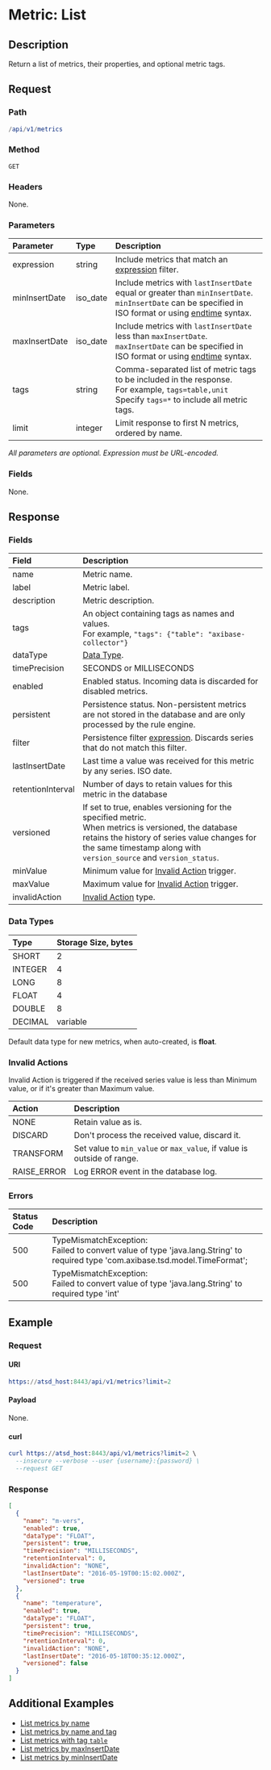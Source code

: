 # Metric: List

## Description 

Return a list of metrics, their properties, and optional metric tags.

## Request

### Path

```elm
/api/v1/metrics
```

### Method

```
GET 
```

### Headers

None.

### Parameters

|**Parameter**|**Type**|**Description**|
|:---|:---|:---|
|expression|string|Include metrics that match an [expression](../expression.md) filter.|
|minInsertDate|iso_date|Include metrics with `lastInsertDate` equal or greater than `minInsertDate`.<br>`minInsertDate` can be specified in ISO format or using [endtime](/end-time-syntax.md) syntax.|
|maxInsertDate|iso_date|Include metrics with `lastInsertDate` less than `maxInsertDate`.<br>`maxInsertDate` can be specified in ISO format or using [endtime](/end-time-syntax.md) syntax.|
|tags|string|Comma-separated list of metric tags to be included in the response.<br>For example, `tags=table,unit`<br>Specify `tags=*` to include all metric tags.|
|limit|integer|Limit response to first N metrics, ordered by name.|

_All parameters are optional. Expression must be URL-encoded._

### Fields

None.

## Response 

### Fields

|**Field**|**Description**|
|:---|:---|
|name|Metric name.|
|label|Metric label.|
|description |Metric description.|
|tags|An object containing tags as names and values.<br>For example, `"tags": {"table": "axibase-collector"}`|
|dataType|[Data Type](#data-types).|
|timePrecision|SECONDS or MILLISECONDS|
|enabled|Enabled status. Incoming data is discarded for disabled metrics.|
|persistent |Persistence status. Non-persistent metrics are not stored in the database and are only processed by the rule engine.|
|filter |Persistence filter [expression](../expression.md). Discards series that do not match this filter.|
|lastInsertDate|Last time a value was received for this metric by any series. ISO date.|
|retentionInterval|Number of days to retain values for this metric in the database|
|versioned| If set to true, enables versioning for the specified metric. <br>When metrics is versioned, the database retains the history of series value changes for the same timestamp along with `version_source` and `version_status`.|
|minValue|Minimum value for [Invalid Action](#invalid-actions) trigger.|
|maxValue|Maximum value for [Invalid Action](#invalid-actions) trigger.|
|invalidAction |[Invalid Action](#invalid-actions) type.|

### Data Types

|**Type**|**Storage Size, bytes**|
|:---|:---|
|SHORT|2|
|INTEGER|4|
|LONG|8|
|FLOAT|4|
|DOUBLE|8|
|DECIMAL|variable|

Default data type for new metrics, when auto-created, is **float**. 

### Invalid Actions

 Invalid Action is triggered if the received series value is less than Minimum value, or if it's greater than Maximum value.

|**Action**|**Description**|
|:---|:---|
|NONE|Retain value as is.|
|DISCARD|Don't process the received value, discard it.|
|TRANSFORM|Set value to `min_value` or `max_value`, if value is outside of range.|
|RAISE_ERROR|Log ERROR event in the database log.|

### Errors

|  Status Code  |  Description  |
|:---------------|:---------------|
| 500 |TypeMismatchException: <br>Failed to convert value of type 'java.lang.String' to required type 'com.axibase.tsd.model.TimeFormat';|
| 500 |TypeMismatchException: <br>Failed to convert value of type 'java.lang.String' to required type 'int'|

## Example 

### Request

#### URI

```elm
https://atsd_host:8443/api/v1/metrics?limit=2
```

#### Payload

None.

#### curl

```elm
curl https://atsd_host:8443/api/v1/metrics?limit=2 \
  --insecure --verbose --user {username}:{password} \
  --request GET
```

### Response

```json
[
  {
    "name": "m-vers",
    "enabled": true,
    "dataType": "FLOAT",
    "persistent": true,
    "timePrecision": "MILLISECONDS",
    "retentionInterval": 0,
    "invalidAction": "NONE",
    "lastInsertDate": "2016-05-19T00:15:02.000Z",
    "versioned": true
  },
  {
    "name": "temperature",
    "enabled": true,
    "dataType": "FLOAT",
    "persistent": true,
    "timePrecision": "MILLISECONDS",
    "retentionInterval": 0,
    "invalidAction": "NONE",
    "lastInsertDate": "2016-05-18T00:35:12.000Z",
    "versioned": false
  }
]
```

## Additional Examples

* [List metrics by name](../examples/list-metrics-by-name.md)
* [List metrics by name and tag](../examples/list-metrics-by-name-and-tag.md)
* [List metrics with tag `table`](../examples/list-metrics-with-tag-table.md)
* [List metrics by maxInsertDate](../examples/list-metrics-by-maxinsertdate.md)
* [List metrics by minInsertDate](../examples/list-metrics-by-mininsertdate.md)





